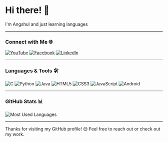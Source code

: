 # Hi there! 👋

I'm Angshul and just learning languages

---

### Connect with Me 🌐
[![YouTube](https://img.shields.io/badge/YouTube-FF0000?style=for-the-badge&logo=youtube&logoColor=white)](https://www.youtube.com/@angshul)
[![Facebook](https://img.shields.io/badge/Facebook-1877F2?style=for-the-badge&logo=facebook&logoColor=white)](https://www.facebook.com/angshul4)
[![LinkedIn](https://img.shields.io/badge/LinkedIn-0077B5?style=for-the-badge&logo=linkedin&logoColor=white)](https://www.linkedin.com/in/angshul4/)

---

### Languages & Tools 🛠️

![C](https://img.shields.io/badge/C-00599C?style=for-the-badge&logo=c&logoColor=white)
![Python](https://img.shields.io/badge/Python-3776AB?style=for-the-badge&logo=python&logoColor=white)
![Java](https://img.shields.io/badge/Java-007396?style=for-the-badge&logo=java&logoColor=white)
![HTML5](https://img.shields.io/badge/HTML5-E34F26?style=for-the-badge&logo=html5&logoColor=white)
![CSS3](https://img.shields.io/badge/CSS3-1572B6?style=for-the-badge&logo=css3&logoColor=white)
![JavaScript](https://img.shields.io/badge/JavaScript-F7DF1E?style=for-the-badge&logo=javascript&logoColor=black)
![Android](https://img.shields.io/badge/Android-3DDC84?style=for-the-badge&logo=android&logoColor=white)

---

### GitHub Stats 📊

![Most Used Languages](https://github-readme-stats.vercel.app/api/top-langs/?username=angshul004&layout=compact&theme=tokyonight)

---

Thanks for visiting my GitHub profile! 😊 Feel free to reach out or check out my work.
